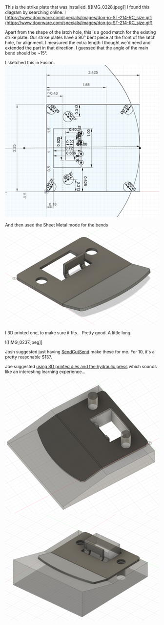 This is the strike plate that was installed.
![[IMG_0228.jpeg]]
I found this diagram by searching online. 
![https://www.doorware.com/specials/images/don-jo-ST-214-RC_size.gif](https://www.doorware.com/specials/images/don-jo-ST-214-RC_size.gif)

Apart from the shape of the latch hole, this is a good match for the existing strike plate. Our strike plates have a 90° bent piece at the front of the latch hole, for alignment. I measured the extra length I thought we'd need and extended the part in that direction. I guessed that the angle of the main bend should be ~15°.

I sketched this in Fusion.
![](Pasted%20image%2020241127235205.png)

And then used the Sheet Metal mode for the bends
![](Pasted%20image%2020241127235045.png)

I 3D printed one, to make sure it fits... Pretty good. A little long.

![[IMG_0237.jpeg]]

Josh suggested just having [SendCutSend](https://app.sendcutsend.com) make these for me. For 10, it's a pretty reasonable $137.

Joe suggested [using 3D printed dies and the hydraulic press](https://yo.asmbly.org/t/making-door-strike-plates/12028/6) which sounds like an interesting learning experience...

![](Pasted%20image%2020241128000032.png)![](Pasted%20image%2020241128000112.png)